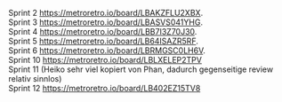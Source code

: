 Sprint 2 https://metroretro.io/board/LBAKZFLU2XBX.  
Sprint 3 https://metroretro.io/board/LBASVS041YHG.  
Sprint 4 https://metroretro.io/board/LBB7I3Z70J30.  
Sprint 5 https://metroretro.io/board/LB64ISAZR5RF.  
Sprint 6 https://metroretro.io/board/LBRMGSC0LH6V.  
Sprint 10 https://metroretro.io/board/LBLXELEP2TPV  
Sprint 11 (Heiko sehr viel kopiert von Phan, dadurch gegenseitige review relativ sinnlos)  
Sprint 12 https://metroretro.io/board/LB402EZ15TV8
